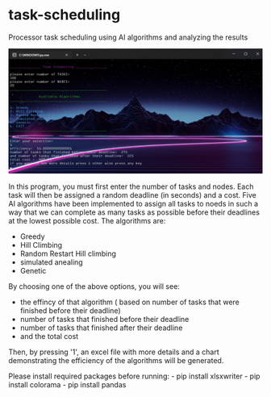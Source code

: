 # task-scheduling
Processor task scheduling using AI algorithms and analyzing the results

![output screenshot](https://github.com/pard1s/task-scheduling/blob/main/screenshot.jpg)

In this program, you must first enter the number of tasks and nodes. Each task will then be assigned a random deadline (in seconds) and a cost. Five AI algorithms have been implemented to assign all tasks to noeds in such a way that we can complete as many tasks as possible before their deadlines at the lowest possible cost.
The algorithms are:
  - Greedy
  - Hill Climbing
  - Random Restart Hill climbing
  - simulated anealing
  - Genetic
  
By choosing one of the above options, you will see:
  - the effincy of that algorithm ( based on number of tasks that were finished before their deadline)
  - number of tasks that finished before their deadline
  - number of tasks that finished after their deadline
  - and the total cost
  
Then, by pressing '1', an excel file with more details and a chart demonstrating the efficiency of the algorithms will be generated.

Please install required packages before running:
    - pip install xlsxwriter
    - pip install colorama
    - pip install pandas

